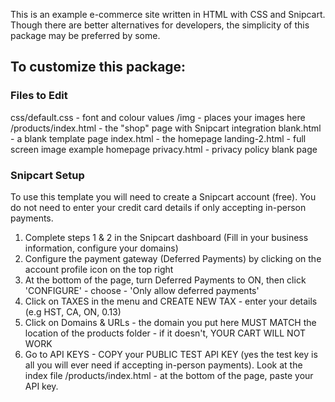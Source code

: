This is an example e-commerce site written in HTML with CSS and Snipcart.  Though there are better alternatives for developers, the simplicity of this package may be preferred by some.

## To customize this package:

### Files to Edit

css/default.css - font and colour values
/img - places your images here
/products/index.html - the "shop" page with Snipcart integration
blank.html - a blank template page
index.html - the homepage
landing-2.html - full screen image example homepage
privacy.html - privacy policy blank page

### Snipcart Setup

To use this template you will need to create a Snipcart account (free).  You do not need to enter your credit card details if only accepting in-person payments.

1) Complete steps 1 & 2 in the Snipcart dashboard (Fill in your business information, configure your domains)
2) Configure the payment gateway (Deferred Payments) by clicking on the account profile icon on the top right
3) At the bottom of the page, turn Deferred Payments to ON, then click 'CONFIGURE' - choose - 'Only allow deferred payments'
4) Click on TAXES in the menu and CREATE NEW TAX - enter your details (e.g HST, CA, ON, 0.13)
5) Click on Domains & URLs - the domain you put here MUST MATCH the location of the products folder - if it doesn't, YOUR CART WILL NOT WORK
6) Go to API KEYS - COPY your PUBLIC TEST API KEY (yes the test key is all you will ever need if accepting in-person payments).  Look at the index file /products/index.html - at the bottom of the page, paste your API key.
